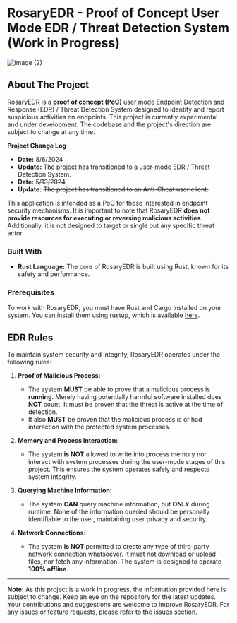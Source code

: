 # RosaryEDR - Proof of Concept User Mode EDR / Threat Detection System (Work in Progress)

![image (2)](https://github.com/user-attachments/assets/aa8afcbb-647a-471d-a3eb-d399cc214bd9)

## About The Project

RosaryEDR is a **proof of concept (PoC)** user mode Endpoint Detection and Response (EDR) / Threat Detection System designed to identify and report suspicious activities on endpoints. This project is currently experimental and under development. The codebase and the project's direction are subject to change at any time.

**Project Change Log**
- **Date:** 8/6/2024
- **Update:** The project has transitioned to a user-mode EDR / Threat Detection System.
- **Date:** ~~5/13/2024~~
- **Update:** ~~The project has transitioned to an Anti-Cheat user client.~~

This application is intended as a PoC for those interested in endpoint security mechanisms. It is important to note that RosaryEDR **does not provide resources for executing or reversing malicious activities**. Additionally, it is not designed to target or single out any specific threat actor.

### Built With

- **Rust Language:** The core of RosaryEDR is built using Rust, known for its safety and performance.

### Prerequisites

To work with RosaryEDR, you must have Rust and Cargo installed on your system. You can install them using rustup, which is available [here](https://rustup.rs/).

## EDR Rules

To maintain system security and integrity, RosaryEDR operates under the following rules:

1. **Proof of Malicious Process:**
   - The system **MUST** be able to prove that a malicious process is **running**. Merely having potentially harmful software installed does **NOT** count. It must be proven that the threat is active at the time of detection.
   - It also **MUST** be proven that the malicious process is or had interaction with the protected system processes.

2. **Memory and Process Interaction:**
   - The system **is NOT** allowed to write into process memory nor interact with system processes during the user-mode stages of this project. This ensures the system operates safely and respects system integrity.

3. **Querying Machine Information:**
   - The system **CAN** query machine information, but **ONLY** during runtime. None of the information queried should be personally identifiable to the user, maintaining user privacy and security.

4. **Network Connections:**
   - The system **is NOT** permitted to create any type of third-party network connection whatsoever. It must not download or upload files, nor fetch any information. The system is designed to operate **100% offline**.

---

**Note:** As this project is a work in progress, the information provided here is subject to change. Keep an eye on the repository for the latest updates. Your contributions and suggestions are welcome to improve RosaryEDR. For any issues or feature requests, please refer to the [issues section](#).

